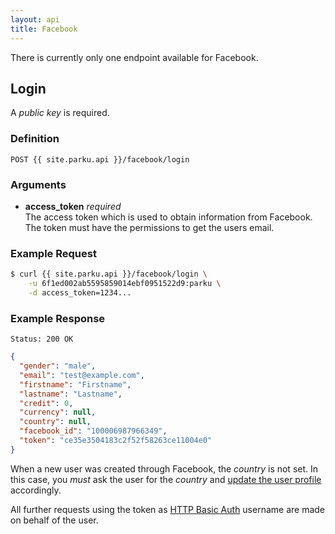 ```yaml
---
layout: api
title: Facebook
---
```


There is currently only one endpoint available for Facebook.

## <a name="login"></a>Login

A _public key_ is required.

### Definition

````nginx
POST {{ site.parku.api }}/facebook/login
````

### Arguments

* __access\_token__ _required_<br/>
  The access token which is used to obtain information from Facebook. The token must have the permissions to get the users email.

### Example Request

```sh
$ curl {{ site.parku.api }}/facebook/login \
    -u 6f1ed002ab5595859014ebf0951522d9:parku \
    -d access_token=1234...
```

### Example Response

```nginx
Status: 200 OK
```

```json
{
  "gender": "male",
  "email": "test@example.com",
  "firstname": "Firstname",
  "lastname": "Lastname",
  "credit": 0,
  "currency": null,
  "country": null,
  "facebook_id": "100006987966349",
  "token": "ce35e3504183c2f52f58263ce11004e0"
}
```

When a new user was created through Facebook, the _country_ is not set. In this case, you _must_ ask the user for the _country_ and [update the user profile][update-user] accordingly.

All further requests using the token as [HTTP Basic Auth][HTTP Basic Auth] username are made on behalf of the user.

  [update-user]: /api/user/#update
  [HTTP Basic Auth]: http://en.wikipedia.org/wiki/Basic_access_authentication
